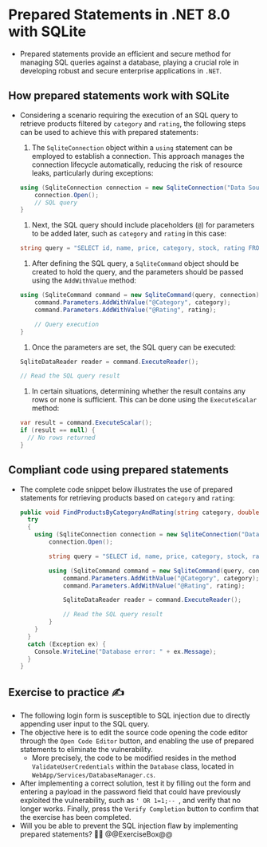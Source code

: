 # Prepared Statements in .NET 8.0 with SQLite

* Prepared statements provide an efficient and secure method for managing SQL queries against a database, playing a crucial role in developing robust and secure enterprise applications in `.NET`.

## How prepared statements work with SQLite

* Considering a scenario requiring the execution of an SQL query to retrieve products filtered by `category` and `rating`, the following steps can be used to achieve this with prepared statements:
  1. The `SqliteConnection` object within a `using` statement can be employed to establish a connection. This approach manages the connection lifecycle automatically, reducing the risk of resource leaks, particularly during exceptions:

    ```csharp
    using (SqliteConnection connection = new SqliteConnection("Data Source=/path/to/database")) {
        connection.Open();
        // SQL query
    }
    ```

  1. Next, the SQL query should include placeholders (`@`) for parameters to be added later,  such as `category` and `rating` in this case:

    ```csharp
    string query = "SELECT id, name, price, category, stock, rating FROM products WHERE category = @Category AND rating >= @Rating";
    ```

  1. After defining the SQL query, a `SqliteCommand` object should be created to hold the query, and the parameters should be passed using the `AddWithValue` method:

    ```csharp
    using (SqliteCommand command = new SqliteCommand(query, connection)) {
        command.Parameters.AddWithValue("@Category", category);
        command.Parameters.AddWithValue("@Rating", rating);

        // Query execution
    }
    ```

  1. Once the parameters are set, the SQL query can be executed:

    ```csharp
    SqliteDataReader reader = command.ExecuteReader();

    // Read the SQL query result
    ```

  1. In certain situations, determining whether the result contains any rows or none is sufficient. This can be done using the `ExecuteScalar` method:

    ```csharp
    var result = command.ExecuteScalar();
    if (result == null) {
      // No rows returned
    }
    ```

## Compliant code using prepared statements

* The complete code snippet below illustrates the use of prepared statements for retrieving products based on `category` and `rating`:

  ```csharp
  public void FindProductsByCategoryAndRating(string category, double rating) {
    try 
    {
      using (SqliteConnection connection = new SqliteConnection("Data Source=/path/to/database")) {
          connection.Open();

          string query = "SELECT id, name, price, category, stock, rating FROM products WHERE category = @Category AND rating >= @Rating";

          using (SqliteCommand command = new SqliteCommand(query, connection)){
              command.Parameters.AddWithValue("@Category", category);
              command.Parameters.AddWithValue("@Rating", rating);

              SqliteDataReader reader = command.ExecuteReader();

              // Read the SQL query result
          }
      }
    }
    catch (Exception ex) {
      Console.WriteLine("Database error: " + ex.Message);
    }
  }
  ```

## Exercise to practice :writing_hand:

* The following login form is susceptible to SQL injection due to directly appending user input to the SQL query.
* The objective here is to edit the source code opening the code editor through the `Open Code Editor` button, and enabling the use of prepared statements to eliminate the vulnerability.
  * More precisely, the code to be modified resides in the method `ValidateUserCredentials` within the `Database` class, located in `WebApp/Services/DatabaseManager.cs`.
* After implementing a correct solution, test it by filling out the form and entering a payload in the password field that could have previously exploited the vulnerability, such as `' OR 1=1;-- `, and verify that no longer works. Finally, press the `Verify Completion` button to confirm that the exercise has been completed.
* Will you be able to prevent the SQL injection flaw by implementing prepared statements? :slightly_smiling_face::muscle:
  @@ExerciseBox@@
